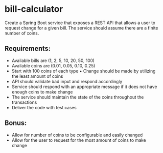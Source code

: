 # bill-calculator

Create a Spring Boot service that exposes a REST API that allows a user to request change for a given bill. The service should assume there are a finite number of coins.

## Requirements:

* Available bills are (1, 2, 5, 10, 20, 50, 100)
* Available coins are (0.01, 0.05, 0.10, 0.25)
* Start with 100 coins of each type • Change should be made by utilizing the least amount of coins
* API should validate bad input and respond accordingly
* Service should respond with an appropriate message if it does not have enough coins to make change
* The service should maintain the state of the coins throughout the transactions
* Deliver the code with test cases

## Bonus: 

* Allow for number of coins to be configurable and easily changed
* Allow for the user to request for the most amount of coins to make change
